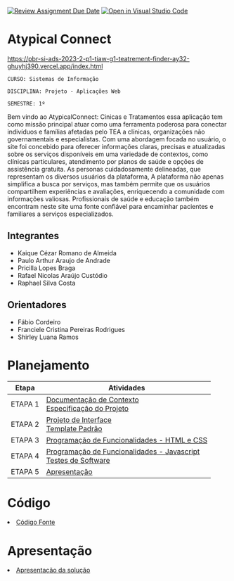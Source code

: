 [![Review Assignment Due Date](https://classroom.github.com/assets/deadline-readme-button-24ddc0f5d75046c5622901739e7c5dd533143b0c8e959d652212380cedb1ea36.svg)](https://classroom.github.com/a/c1_paze5)
[![Open in Visual Studio Code](https://classroom.github.com/assets/open-in-vscode-718a45dd9cf7e7f842a935f5ebbe5719a5e09af4491e668f4dbf3b35d5cca122.svg)](https://classroom.github.com/online_ide?assignment_repo_id=11592151&assignment_repo_type=AssignmentRepo)

# Atypical Connect
https://pbr-si-ads-2023-2-p1-tiaw-g1-teatrement-finder-ay32-ghuyhj390.vercel.app/index.html

`CURSO: Sistemas de Informação`

`DISCIPLINA: Projeto - Aplicações Web`

`SEMESTRE: 1º`

Bem vindo ao AtypicalConnect: Cinicas e Tratamentos essa aplicação tem como missão principal atuar como uma ferramenta poderosa para conectar indivíduos e famílias afetadas pelo TEA a clínicas, organizações não governamentais e especialistas. Com uma abordagem focada no usuário, o site foi concebido para oferecer informações claras, precisas e atualizadas sobre os serviços disponíveis em uma variedade de contextos, como clínicas particulares, atendimento por planos de saúde e opções de assistência gratuita. As personas cuidadosamente delineadas, que representam os diversos usuários da plataforma,
A plataforma não apenas simplifica a busca por serviços, mas também permite que os usuários compartilhem experiências e avaliações, enriquecendo a comunidade com informações valiosas. Profissionais de saúde e educação também encontram neste site uma fonte confiável para encaminhar pacientes e familiares a serviços especializados.

## Integrantes

- Kaique Cézar Romano de Almeida
- Paulo Arthur Araujo de Andrade
- Pricilla Lopes Braga
- Rafael Nicolas Araújo Custódio
- Raphael Silva Costa

## Orientadores

- Fábio Cordeiro
- Franciele Cristina Pereiras Rodrigues
- Shirley Luana Ramos

# Planejamento

|  Etapa  | Atividades                                                                                                   |
| :-----: | ------------------------------------------------------------------------------------------------------------ |
| ETAPA 1 | [Documentação de Contexto](docs/context.md) <br> [Especificação do Projeto](docs/especification.md)          |
| ETAPA 2 | [Projeto de Interface](docs/interface.md) <br> [Template Padrão](docs/template.md)                           |
| ETAPA 3 | [Programação de Funcionalidades - HTML e CSS](docs/development.md)                                           |
| ETAPA 4 | [Programação de Funcionalidades - Javascript](docs/development.md) <br> [Testes de Software ](docs/tests.md) |
| ETAPA 5 | [Apresentação](presentation/README.md)                                                                       |

# Código

<li><a href="src/README.md"> Código Fonte</a></li>

# Apresentação

<li><a href="presentation/README.md"> Apresentação da solução</a></li>
